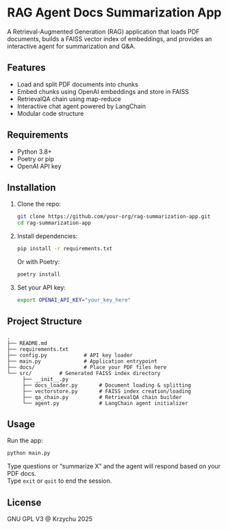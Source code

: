 # RAG Agent Docs Summarization App

A Retrieval-Augmented Generation (RAG) application that loads PDF documents, builds a FAISS vector index of embeddings, and provides an interactive agent for summarization and Q&A.

## Features

- Load and split PDF documents into chunks
- Embed chunks using OpenAI embeddings and store in FAISS
- RetrievalQA chain using map-reduce
- Interactive chat agent powered by LangChain
- Modular code structure

## Requirements

- Python 3.8+
- Poetry or pip
- OpenAI API key

## Installation

1. Clone the repo:
   ```bash
   git clone https://github.com/your-org/rag-summarization-app.git
   cd rag-summarization-app
   ```

2. Install dependencies:
   ```bash
   pip install -r requirements.txt
   ```
   Or with Poetry:
   ```bash
   poetry install
   ```

3. Set your API key:
   ```bash
   export OPENAI_API_KEY="your_key_here"
   ```

## Project Structure

```
.
├── README.md
├── requirements.txt
├── config.py            # API key loader
├── main.py              # Application entrypoint
├── docs/                # Place your PDF files here
└── src/         # Generated FAISS index directory
     ├── __init__.py
     ├── docs_loader.py       # Document loading & splitting
     ├── vectorstore.py       # FAISS index creation/loading
     ├── qa_chain.py          # RetrievalQA chain builder
     └── agent.py             # LangChain agent initializer
```

## Usage

Run the app:
```bash
python main.py
```

Type questions or “summarize X” and the agent will respond based on your PDF docs.  
Type `exit` or `quit` to end the session.

## License

GNU GPL V3 @ Krzychu 2025